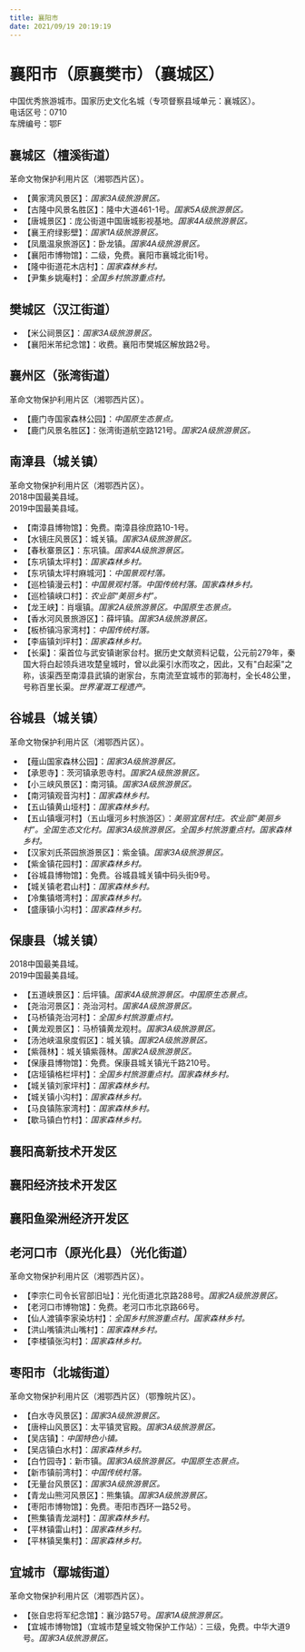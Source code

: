 ```yaml
---
title: 襄阳市  
date: 2021/09/19 20:19:19  
---
```

  
# 襄阳市（原襄樊市）（襄城区）  
中国优秀旅游城市。国家历史文化名城（专项督察县域单元：襄城区）。  
电话区号：0710  
车牌编号：鄂F  

## 襄城区（檀溪街道）  
革命文物保护利用片区（湘鄂西片区）。  
* 【黄家湾风景区】：*国家3A级旅游景区。*  
* 【古隆中风景名胜区】：隆中大道461-1号。*国家5A级旅游景区。*  
* 【唐城景区】：庞公街道中国唐城影视基地。*国家4A级旅游景区。*  
* 【襄王府绿影壁】：*国家1A级旅游景区。*  
* 【凤凰温泉旅游区】：卧龙镇。*国家4A级旅游景区。*  
* 【襄阳市博物馆】：二级，免费。襄阳市襄城北街1号。  
* 【隆中街道花木店村】：*国家森林乡村。*  
* 【尹集乡姚庵村】：*全国乡村旅游重点村。*  

## 樊城区（汉江街道）  
* 【米公祠景区】：*国家3A级旅游景区。*  
* 【襄阳米芾纪念馆】：收费。襄阳市樊城区解放路2号。  

## 襄州区（张湾街道）  
革命文物保护利用片区（湘鄂西片区）。  
* 【鹿门寺国家森林公园】：*中国原生态景点。*  
* 【鹿门风景名胜区】：张湾街道航空路121号。*国家2A级旅游景区。*  

## 南漳县（城关镇）  
革命文物保护利用片区（湘鄂西片区）。  
2018中国最美县域。  
2019中国最美县域。  
* 【南漳县博物馆】：免费。南漳县徐庶路10-1号。  
* 【水镜庄风景区】：城关镇。*国家3A级旅游景区。*  
* 【春秋寨景区】：东巩镇。*国家4A级旅游景区。*  
* 【东巩镇太坪村】：*国家森林乡村。*  
* 【东巩镇太坪村麻城河】：*中国景观村落。*  
* 【巡检镇漫云村】：*中国景观村落。中国传统村落。国家森林乡村。*  
* 【巡检镇峡口村】：*农业部“美丽乡村”。*  
* 【龙王峡】：肖堰镇。*国家2A级旅游景区。中国原生态景点。*  
* 【香水河风景旅游区】：薛坪镇。*国家3A级旅游景区。*  
* 【板桥镇冯家湾村】：*中国传统村落。*  
* 【李庙镇刘坪村】：*国家森林乡村。*  
* 【长渠】：渠首位与武安镇谢家台村。据历史文献资料记载，公元前279年，秦国大将白起领兵进攻楚皇城时，曾以此渠引水而攻之，因此，又有"白起渠"之称，该渠西至南漳县武镇的谢家台，东南流至宜城市的郭海村，全长48公里，号称百里长渠。*世界灌溉工程遗产。*  

## 谷城县（城关镇）  
革命文物保护利用片区（湘鄂西片区）。  
* 【薤山国家森林公园】：*国家3A级旅游景区。*  
* 【承恩寺】：茨河镇承恩寺村。*国家2A级旅游景区。*  
* 【小三峡风景区】：南河镇。*国家3A级旅游景区。*  
* 【南河镇观音沟村】：*国家森林乡村。*  
* 【五山镇黄山垭村】：*国家森林乡村。*  
* 【五山镇堰河村】（五山堰河乡村旅游区）：*美丽宜居村庄。农业部“美丽乡村”。全国生态文化村。国家3A级旅游景区。全国乡村旅游重点村。国家森林乡村。*  
* 【汉家刘氏茶园旅游景区】：紫金镇。*国家3A级旅游景区。*  
* 【紫金镇花园村】：*国家森林乡村。*  
* 【谷城县博物馆】：免费。谷城县城关镇中码头街9号。  
* 【城关镇老君山村】：*国家森林乡村。*  
* 【冷集镇塔湾村】：*国家森林乡村。*  
* 【盛康镇小沟村】：*国家森林乡村。*  

## 保康县（城关镇）  
2018中国最美县域。  
2019中国最美县域。  
* 【五道峡景区】：后坪镇。*国家4A级旅游景区。中国原生态景点。*  
* 【尧治河景区】：尧治河村。*国家4A级旅游景区。*  
* 【马桥镇尧治河村】：*全国乡村旅游重点村。*  
* 【黄龙观景区】：马桥镇黄龙观村。*国家3A级旅游景区。*  
* 【汤池峡温泉度假区】：城关镇。*国家2A级旅游景区。*  
* 【紫薇林】：城关镇紫薇林。*国家2A级旅游景区。*  
* 【保康县博物馆】：免费。保康县城关镇光千路210号。  
* 【店垭镇格栏坪村】：*全国乡村旅游重点村。国家森林乡村。*  
* 【城关镇刘家坪村】：*国家森林乡村。*  
* 【城关镇小沟村】：*国家森林乡村。*  
* 【马良镇陈家湾村】：*国家森林乡村。*  
* 【歇马镇白竹村】：*国家森林乡村。*  

## 襄阳高新技术开发区  

## 襄阳经济技术开发区  

## 襄阳鱼梁洲经济开发区  

## 老河口市（原光化县）（光化街道）  
革命文物保护利用片区（湘鄂西片区）。  
* 【李宗仁司令长官部旧址】：光化街道北京路288号。*国家2A级旅游景区。*  
* 【老河口市博物馆】：免费。老河口市北京路66号。  
* 【仙人渡镇李家染坊村】：*全国乡村旅游重点村。国家森林乡村。*  
* 【洪山嘴镇洪山嘴村】：*国家森林乡村。*  
* 【李楼镇张沟村】：*国家森林乡村。*  

## 枣阳市（北城街道）  
革命文物保护利用片区（湘鄂西片区）（鄂豫皖片区）。  
* 【白水寺风景区】：*国家3A级旅游景区。*  
* 【唐梓山风景区】：太平镇灵官殿。*国家3A级旅游景区。*  
* 【吴店镇】：*中国特色小镇。*  
* 【吴店镇白水村】：*国家森林乡村。*  
* 【白竹园寺】：新市镇。*国家3A级旅游景区。中国原生态景点。*  
* 【新市镇前湾村】：*中国传统村落。*  
* 【无量台风景区】：*国家3A级旅游景区。*  
* 【青龙山熊河风景区】：熊集镇。*国家3A级旅游景区。*  
* 【枣阳市博物馆】：免费。枣阳市西环一路52号。  
* 【熊集镇青龙湖村】：*国家森林乡村。*  
* 【平林镇雷山村】：*国家森林乡村。*  
* 【平林镇吴集村】：*国家森林乡村。*  

## 宜城市（鄢城街道）  
革命文物保护利用片区（湘鄂西片区）。  
* 【张自忠将军纪念馆】：襄沙路57号。*国家1A级旅游景区。*  
* 【宜城市博物馆】（宜城市楚皇城文物保护工作站）：三级，免费。中华大道9号。*国家3A级旅游景区。*  